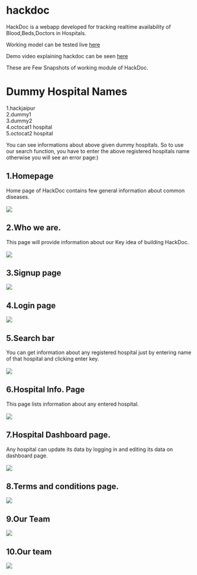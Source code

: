 # hackdoc
HackDoc is a webapp developed for tracking realtime availability of Blood,Beds,Doctors in Hospitals.<br>

Working model can be tested live <a href="http://hackdoc.herokuapp.com/" target="_blanck">here</a>
<br>

Demo video explaining hackdoc can be seen <a href="https://youtu.be/fe2G4kbHUVE" target="_blanck">here</a>

These are Few Snapshots of working module of HackDoc.<br>

# Dummy Hospital Names
1.hackjaipur<br>
2.dummy1<br>
3.dummy2<br>
4.octocat1 hospital<br>
5.octocat2 hospital<br>

You can see informations about above given dummy hospitals. So to use our search function, you have to enter the above registered hospitals name otherwise you will see an error page:) 

## 1.Homepage
Home page of HackDoc contains few general information about common diseases.
<br><br>
![](/modelsnaps/1.png)


## 2.Who we are.
This page will provide information about our Key idea of building HackDoc.
<br>
<br>
![](/modelsnaps/2.png)


## 3.Signup page
![](/modelsnaps/4.png)


## 4.Login page
![](/modelsnaps/3.png)


## 5.Search bar 
You can get information about any registered hospital just by entering name of that hospital and clicking enter key.
<br><br>
![](/modelsnaps/5.png)


## 6.Hospital Info. Page
This page lists information about any entered hospital.
<br><br>
![](/modelsnaps/6.png)


## 7.Hospital Dashboard page.
Any hospital can update its data by logging in and editing its data on dashboard page.
<br><br>
![](/modelsnaps/7.png)


## 8.Terms and conditions page.
![](/modelsnaps/8.png)


## 9.Our Team 
![](/modelsnaps/9.png)


## 10.Our team
![](/modelsnaps/10.png)
